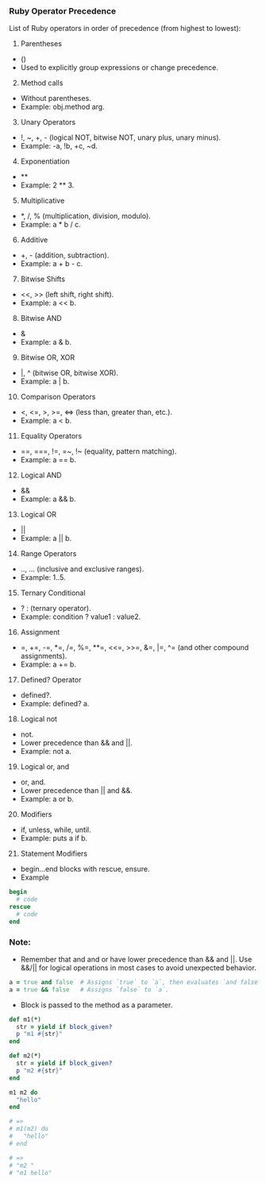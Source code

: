 ### Ruby Operator Precedence
List of Ruby operators in order of precedence (from highest to lowest):
1. Parentheses
- ()
- Used to explicitly group expressions or change precedence.

2. Method calls
- Without parentheses.
- Example: obj.method arg.

3. Unary Operators
- !, ~, +, - (logical NOT, bitwise NOT, unary plus, unary minus).
- Example: -a, !b, +c, ~d.

4. Exponentiation
- **
- Example: 2 ** 3.

5. Multiplicative
- *, /, % (multiplication, division, modulo).
- Example: a * b / c.

6. Additive
- +, - (addition, subtraction).
- Example: a + b - c.

7. Bitwise Shifts
- <<, >> (left shift, right shift).
- Example: a << b.

8. Bitwise AND
- &
- Example: a & b.

9. Bitwise OR, XOR
- |, ^ (bitwise OR, bitwise XOR).
- Example: a | b.

10. Comparison Operators
- <, <=, >, >=, <=> (less than, greater than, etc.).
- Example: a < b.

11. Equality Operators
- ==, ===, !=, =~, !~ (equality, pattern matching).
- Example: a == b.

12. Logical AND
- &&
- Example: a && b.

13. Logical OR
- ||
- Example: a || b.

14. Range Operators
- .., ... (inclusive and exclusive ranges).
- Example: 1..5.

15. Ternary Conditional
- ? : (ternary operator).
- Example: condition ? value1 : value2.

16. Assignment
- =, +=, -=, *=, /=, %=, **=, <<=, >>=, &=, |=, ^= (and other compound assignments).
- Example: a += b.

17. Defined? Operator
- defined?.
- Example: defined? a.

18. Logical not
- not.
- Lower precedence than && and ||.
- Example: not a.

19. Logical or, and
- or, and.
- Lower precedence than || and &&.
- Example: a or b.

20. Modifiers
- if, unless, while, until.
- Example: puts a if b.

21. Statement Modifiers
- begin...end blocks with rescue, ensure.
- Example
```ruby
begin
  # code
rescue
  # code
end
```

### Note:
- Remember that and and or have lower precedence than && and ||. Use &&/|| for logical operations in most cases to avoid unexpected behavior.
```ruby
a = true and false  # Assigns `true` to `a`, then evaluates `and false`.
a = true && false   # Assigns `false` to `a`.
```

- Block is passed to the method as a parameter.
```ruby
def m1(*)
  str = yield if block_given?
  p "m1 #{str}"
end

def m2(*)
  str = yield if block_given?
  p "m2 #{str}"
end

m1 m2 do
  "hello"
end

# => 
# m1(m2) do
#   "hello"
# end

# => 
# "m2 "
# "m1 hello"
```
